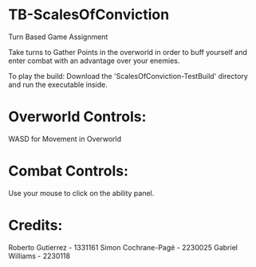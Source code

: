 # TB-ScalesOfConviction
Turn Based Game Assignment

Take turns to Gather Points in the overworld in order to buff yourself and enter combat with an advantage over your enemies.

To play the build:
Download the 'ScalesOfConviction-TestBuild' directory and run the executable inside.

# Overworld Controls:
WASD for Movement in Overworld

# Combat Controls:
Use your mouse to click on the ability panel.

# Credits:
Roberto Gutierrez - 1331161
Simon Cochrane-Pagé - 2230025
Gabriel Williams - 2230118


